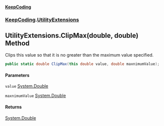 #### [KeepCoding](index.md 'index')
### [KeepCoding](KeepCoding.md 'KeepCoding').[UtilityExtensions](UtilityExtensions.md 'KeepCoding.UtilityExtensions')
## UtilityExtensions.ClipMax(double, double) Method
Clips this value so that it is no greater than the maximum value specified.
```csharp
public static double ClipMax(this double value, double maxnimumValue);
```
#### Parameters
<a name='KeepCoding_UtilityExtensions_ClipMax(double_double)_value'></a>
`value` [System.Double](https://docs.microsoft.com/en-us/dotnet/api/System.Double 'System.Double')  
  
<a name='KeepCoding_UtilityExtensions_ClipMax(double_double)_maxnimumValue'></a>
`maxnimumValue` [System.Double](https://docs.microsoft.com/en-us/dotnet/api/System.Double 'System.Double')  
  
#### Returns
[System.Double](https://docs.microsoft.com/en-us/dotnet/api/System.Double 'System.Double')  
